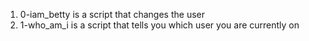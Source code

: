 1. 0-iam_betty is a script that changes the user
2. 1-who_am_i is a script that tells you which user you are currently on
